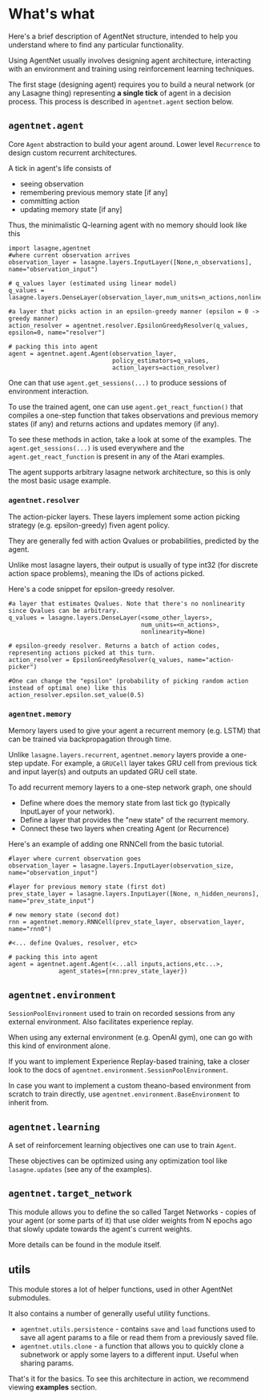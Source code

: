 # What's what

Here's a brief description of AgentNet structure, intended to help you understand where to find any particular functionality.

Using AgentNet usually involves designing agent architecture, interacting with an environment and training using reinforcement learning techniques.

The first stage (designing agent) requires you to build a neural network (or any Lasagne thing) representing __a single tick__ of agent in a decision process.
This process is described in `agentnet.agent` section below.



## `agentnet.agent`

Core `Agent` abstraction to build your agent around. Lower level `Recurrence` to design custom recurrent architectures.

A tick in agent's life consists of
- seeing observation
- remembering previous memory state [if any]
- committing action
- updating memory state [if any]

Thus, the minimalistic Q-learning agent with no memory should look like this

```
import lasagne,agentnet
#where current observation arrives
observation_layer = lasagne.layers.InputLayer([None,n_observations], name="observation_input")

# q_values layer (estimated using linear model)
q_values = lasagne.layers.DenseLayer(observation_layer,num_units=n_actions,nonlinearity=None)

#a layer that picks action in an epsilon-greedy manner (epsilon = 0 -> greedy manner)
action_resolver = agentnet.resolver.EpsilonGreedyResolver(q_values, epsilon=0, name="resolver")

# packing this into agent
agent = agentnet.agent.Agent(observation_layer,
                             policy_estimators=q_values,
                             action_layers=action_resolver)
```

One can that use `agent.get_sessions(...)` to produce sessions of environment interaction.

To use the trained agent, one can use `agent.get_react_function()` that compiles a one-step function
 that takes observations and previous memory states (if any) and returns actions and updates memory (if any).

To see these methods in action, take a look at some of the examples.
The `agent.get_sessions(...)` is used everywhere and the `agent.get_react_function` is present in any of the Atari examples.

The agent supports arbitrary lasagne network architecture, so this is only the most basic usage example.

### `agentnet.resolver`

The action-picker layers. These layers implement some action picking strategy (e.g. epsilon-greedy) fiven agent policy.

They are generally fed with action Qvalues or probabilities, predicted by the agent.

Unlike most lasagne layers, their output is usually of type int32 (for discrete action space problems), meaning the IDs of actions picked.

Here's a code snippet for epsilon-greedy resolver.

```
#a layer that estimates Qvalues. Note that there's no nonlinearity since Qvalues can be arbitrary.
q_values = lasagne.layers.DenseLayer(<some_other_layers>,
                                     num_units=<n_actions>,
                                     nonlinearity=None)

# epsilon-greedy resolver. Returns a batch of action codes, representing actions picked at this turn.
action_resolver = EpsilonGreedyResolver(q_values, name="action-picker")

#One can change the "epsilon" (probability of picking random action instead of optimal one) like this
action_resolver.epsilon.set_value(0.5)

```


### `agentnet.memory`

Memory layers used to give your agent a recurrent memory (e.g. LSTM) that can be trained via backpropagation through time.

Unlike `lasagne.layers.recurrent`, `agentnet.memory` layers provide a one-step update.
For example, a `GRUCell` layer takes GRU cell from previous tick and input layer(s) and outputs an updated GRU cell state.

To add recurrent memory layers to a one-step network graph, one should
  * Define where does the memory state from last tick go (typically InputLayer of your network).
  * Define a layer that provides the "new state" of the recurrent memory.
  * Connect these two layers when creating Agent (or Recurrence)

Here's an example of adding one RNNCell from the basic tutorial.
```
#layer where current observation goes
observation_layer = lasagne.layers.InputLayer(observation_size, name="observation_input")

#layer for previous memory state (first dot)
prev_state_layer = lasagne.layers.InputLayer([None, n_hidden_neurons], name="prev_state_input")

# new memory state (second dot)
rnn = agentnet.memory.RNNCell(prev_state_layer, observation_layer, name="rnn0")

#<... define Qvalues, resolver, etc>

# packing this into agent
agent = agentnet.agent.Agent(<...all inputs,actions,etc...>,
              agent_states={rnn:prev_state_layer})
```


## `agentnet.environment`

`SessionPoolEnvironment` used to train on recorded sessions from any external environment. Also facilitates experience replay.

When using any external environment (e.g. OpenAI gym), one can go with this kind of environment alone.

If you want to implement Experience Replay-based training, take a closer look to the docs of `agentnet.environment.SessionPoolEnvironment`.

In case you want to implement a custom theano-based environment from scratch to train directly, use `agentnet.environment.BaseEnvironment` to inherit from.

## `agentnet.learning`

A set of reinforcement learning objectives one can use to train `Agent`.

These objectives can be optimized using any optimization tool like `lasagne.updates` (see any of the examples).

## `agentnet.target_network`

This module allows you to define the so called Target Networks - copies of your agent (or some parts of it) that use older
weights from N epochs ago that slowly update towards the agent's current weights.

More details can be found in the module itself.


## utils

This module stores a lot of helper functions, used in other AgentNet submodules.

It also contains a number of generally useful utility functions.

* `agentnet.utils.persistence` - contains `save` and `load` functions used to save all agent params to a file or read them from a previously saved file.
* `agentnet.utils.clone` - a function that allows you to quickly clone a subnetwork or apply some layers to a different input. Useful when sharing params.

That's it for the basics.
To see this architecture in action, we recommend viewing __examples__ section.